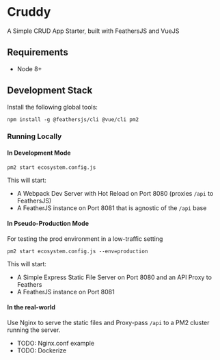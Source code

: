 # Cruddy
A Simple CRUD App Starter, built with FeathersJS and VueJS

## Requirements

- Node 8+

## Development Stack

Install the following global tools:

```
npm install -g @feathersjs/cli @vue/cli pm2
```

### Running Locally

#### In Development Mode

```
pm2 start ecosystem.config.js 
```

This will start:
- A Webpack Dev Server with Hot Reload on Port 8080 (proxies `/api` to FeathersJS)
- A FeatherJS instance on Port 8081 that is agnostic of the `/api` base


#### In Pseudo-Production Mode

For testing the prod environment in a low-traffic setting

```
pm2 start ecosystem.config.js --env=production
```

This will start:
- A Simple Express Static File Server on Port 8080 and an API Proxy to Feathers
- A FeatherJS instance on Port 8081

#### In the real-world

Use Nginx to serve the static files and Proxy-pass `/api` to a PM2 cluster running the server.

- TODO: Nginx.conf example
- TODO: Dockerize